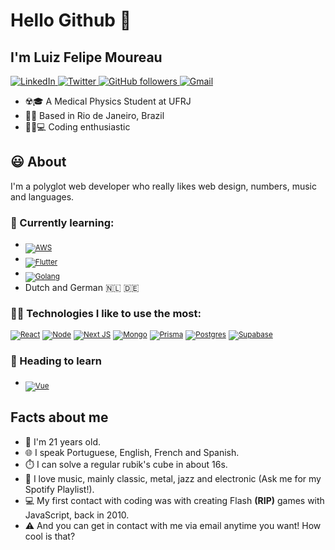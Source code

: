 # Hello Github 👋

## I'm Luiz Felipe Moureau

<a href="https://www.linkedin.com/in/luizfelipesmoureau/" target="_blank">
  <img src="https://img.shields.io/badge/LinkedIn-%230077B5.svg?&style=flat-square&logo=linkedin&logoColor=white" alt="LinkedIn">
</a>

<a href="https://twitter.com/luizmoureau" target="_blank">
  <img src="https://img.shields.io/badge/Twitter-%230077B5.svg?&style=flat-square&logo=twitter&logoColor=white" alt="Twitter">
</a>

<a href="https://github.com/mococa" target="_blank">
  <img alt="GitHub followers" src="https://img.shields.io/github/followers/mococa?color=%23000000&style=flat-square">
</a>

<a href="mailto:luizfelipesmoureau@gmail.com" target="_blank">
  <img alt="Gmail" src="https://img.shields.io/static/v1?color=%23fff&logo=gmail&logoColor=%23f44&message=Gmail&label=&style=flat-square">
</a>

- ☢️🎓 A Medical Physics Student at UFRJ
- 🌴🌅 Based in Rio de Janeiro, Brazil
- 👨‍💻💻 Coding enthusiastic

## :smiley: About

I'm a polyglot web developer who really likes web design, numbers, music and languages.

### :seedling: Currently learning:

- <a href="https://aws.amazon.com/" target="_blank"><sub><img src="https://img.shields.io/badge/Amazon_AWS-FF9900?style=for-the-badge&logo=amazonaws&logoColor=white" alt="AWS" title="AWS"></sub></a>
- <a href="https://flutter.dev/" target="_blank"><sub><img src="https://img.shields.io/badge/Flutter-02569B?style=for-the-badge&logo=flutter&logoColor=white" alt="Flutter" title="Flutter"></sub></a>
- <a href="https://go.dev/" target="_blank"><sub><img src="https://img.shields.io/badge/Go-00ADD8?style=for-the-badge&logo=go&logoColor=white" alt="Golang" title="Golang"></sub></a>
- <span title="What, can't I learn actual languages as well?">Dutch and German :netherlands: :de:</span>

### :man_technologist: Technologies I like to use the most:

<div style="display: flex; align-items: baseline; max-width: 500px; flex-flow: wrap; gap: 4px;">
  <a href="https://reactjs.org/" target="_blank"><sub><img src="https://img.shields.io/badge/React-20232A?style=for-the-badge&logo=react&logoColor=61DAFB" alt="React" title="React"></sub></a>
  <a href="https://nodejs.org/en/" target="_blank"><sub><img src="https://img.shields.io/badge/Node.js-339933?style=for-the-badge&logo=nodedotjs&logoColor=white" alt="Node" title="Node"></sub></a>
  <a href="https://nextjs.org/" target="_blank"><sub><img src="https://img.shields.io/badge/next.js-000000?style=for-the-badge&logo=nextdotjs&logoColor=white" alt="Next JS" title="Next JS"></sub></a>
  <a href="https://www.mongodb.com/" target="_blank"><sub><img src="https://img.shields.io/badge/MongoDB-4EA94B?style=for-the-badge&logo=mongodb&logoColor=white" alt="Mongo" title="Mongo"></sub></a>
  <a href="https://www.prisma.io/" target="_blank"><sub><img src="https://img.shields.io/badge/Prisma-3982CE?style=for-the-badge&logo=Prisma&logoColor=white" alt="Prisma" title="Prisma"></sub></a>
  <a href="https://www.postgresql.org/" target="_blank"><sub><img src="https://img.shields.io/badge/PostgreSQL-316192?style=for-the-badge&logo=postgresql&logoColor=white" alt="Postgres" title="Postgres"></sub></a>
  <a href="https://supabase.com/" target="_blank"><sub><img src="https://img.shields.io/badge/Supabase-181818?style=for-the-badge&logo=supabase&logoColor=white" alt="Supabase" title="Supabase"></sub></a>
</div>

### :bug: Heading to learn

- <a href="https://vuejs.org/" target="_blank"><sub><img src="https://img.shields.io/badge/Vue.js-35495E?style=for-the-badge&logo=vuedotjs&logoColor=4FC08D" alt="Vue" title="Vue"></sub></a>

## Facts about me

- 👦 I'm 21 years old.
- 🌐 I speak Portuguese, English, French and Spanish.
- ⏱️ I can solve a regular rubik's cube in about 16s.
- 🎵 I love music, mainly classic, metal, jazz and electronic (Ask me for my Spotify Playlist!).
- 💻 My first contact with coding was with creating Flash **(RIP)** games with JavaScript, back in 2010.
- ⚠️ And you can get in contact with me via email anytime you want! How cool is that?
